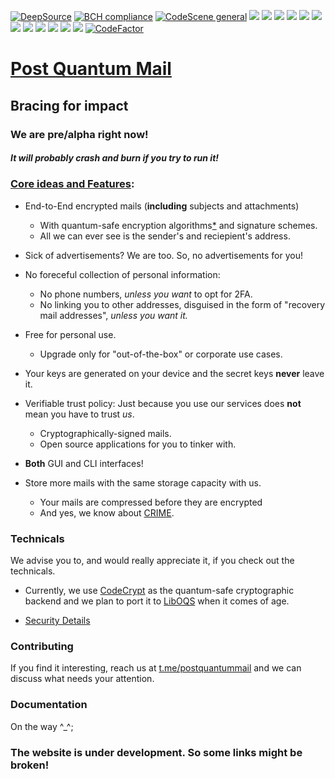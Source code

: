 [![DeepSource](https://deepsource.io/gh/swapravo/pqm-client.svg/?label=active+issues&show_trend=true&token=mJQDUDJX4znd6gm8uT9fJt6P)](https://deepsource.io/gh/swapravo/pqm-client/?ref=repository-badge)
[![BCH compliance](https://bettercodehub.com/edge/badge/swapravo/pqm-client?branch=master&token=4de897e2692de0da7e26e9520a915c76f58ebccd)](https://bettercodehub.com/)
[![CodeScene general](https://codescene.io/images/analyzed-by-codescene-badge.svg)](https://codescene.io/projects/10174)
![](https://img.shields.io/github/languages/count/swapravo/pqm-client)
[![](https://snyk.io/test/github/swapravo/pqm-client/badge.svg?targetFile=requirements.txt)](https://snyk.io/test/github/swapravo/pqm-client?targetFile=requirements.txt)
![](https://img.shields.io/librariesio/github/swapravo/pqm-client)
![](https://img.shields.io/github/repo-size/swapravo/pqm-client)
![](https://img.shields.io/tokei/lines/github/swapravo/pqm-client)
![](https://img.shields.io/github/downloads/swapravo/pqm-client/total)
![](https://img.shields.io/github/issues/swapravo/pqm-client)
![](https://img.shields.io/github/license/swapravo/pqm-client?color=green)
![](https://img.shields.io/github/forks/swapravo/pqm-client?style=plastic)
![](https://img.shields.io/website?url=https%3A%2F%2Fpostquantummail.com%2Fcontribute.html)
![](https://img.shields.io/github/commit-activity/m/swapravo/pqm-client)
![](https://img.shields.io/github/contributors/swapravo/pqm-client)
[![CodeFactor](https://www.codefactor.io/repository/github/swapravo/pqm-client/badge)](https://www.codefactor.io/repository/github/swapravo/pqm-client)


# [Post Quantum Mail](https://www.postquantummail.com)
## Bracing for impact

### We are pre/alpha right now!
##### **It will probably crash and burn if you try to run it!**


### [Core ideas and Features](https://postquantummail.com/features.html):

* End-to-End encrypted mails (**including** subjects and attachments)
  * With quantum-safe encryption algorithms[*](https://postquantummail.com/security.html) and signature schemes.
  * All we can ever see	is the sender's and reciepient's address.

* Sick of advertisements? We are too. So, no advertisements for you!

* No foreceful collection of personal information:
  * No phone numbers, *unless you want* to opt for 2FA.
  * No linking you to other addresses, disguised in the form of "recovery mail addresses", *unless you want it.*

* Free for personal use.
  * Upgrade only for "out-of-the-box" or corporate use cases.

* Your keys are generated on your device and the secret keys **never** leave it.

* Verifiable trust policy: Just because you use our services does **not** mean you have to trust *us*.
	* Cryptographically-signed mails.
	* Open source applications for you to tinker with.

* **Both** GUI and CLI interfaces!

* Store more mails with the same storage capacity with us.
    * Your mails are compressed before they are encrypted
    * And yes, we know about [CRIME](https://en.wikipedia.org/wiki/CRIME).

### Technicals

We advise you to, and would really appreciate it, if you check out the technicals.

* Currently, we use [CodeCrypt](https://github.com/exaexa/codecrypt) as the quantum-safe cryptographic backend and we plan to port it to [LibOQS](https://github.com/open-quantum-safe/liboqs) when it comes of age.

* [Security Details](https://postquantummail.com/security.html)

### Contributing

If you find it interesting, reach us at [t.me/postquantummail](t.me/postquantummail) and we can discuss what needs your attention.

### Documentation

On the way ^_^;

### The website is under development. So some links might be broken!
